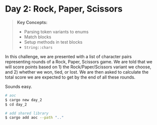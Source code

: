 # Day 2: Rock, Paper, Scissors
> **Key Concepts:**
> - Parsing token variants to enums
> - Match blocks
> - Setup methods in test blocks
> - `String::chars`

In this challenge, we are presented with a list of character pairs representing rounds of a Rock, Paper, Scissors game. We are told that we will score points based on 1) the Rock/Paper/Scissors variant we choose, and 2) whether we won, tied, or lost. We are then asked to calculate the total score we are expected to get by the end of all these rounds. 

Sounds easy.

```bash
# aoc
$ cargo new day_2
$ cd day_2

# add shared library
$ cargo add aoc --path ".."
```
